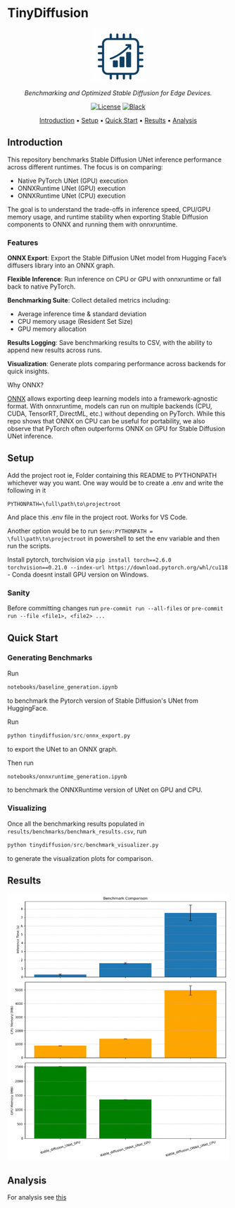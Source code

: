 # TinyDiffusion

<div align="center">
  <img src="tinydiffusion_icon.png" alt="tinydiffusion" width="120" height="120">

  <p><em>Benchmarking and Optimized Stable Diffusion for Edge Devices.</em></p>

  <p>
    <a href="https://github.com/DivyenduDutta/TinyDiffusion/blob/master/LICENSE"><img src="https://img.shields.io/github/license/DivyenduDutta/TinyDiffusion?style=flat-square" alt="License"></a>
    <a href="https://github.com/ambv/black"><img src="https://img.shields.io/badge/code%20style-black-000000.svg" alt="Black"></a>
  </p>

  <p>
    <a href="#introduction">Introduction</a> •
    <a href="#setup">Setup</a> •
    <a href="#quick-start">Quick Start</a> •
    <a href="#results">Results</a> •
    <a href="#analysis">Analysis</a>
  </p>
</div>

## Introduction

This repository benchmarks Stable Diffusion UNet inference performance across different runtimes. The focus is on comparing:

- Native PyTorch UNet (GPU) execution
- ONNXRuntime UNet (GPU) execution
- ONNXRuntime UNet (CPU) execution

The goal is to understand the trade-offs in inference speed, CPU/GPU memory usage, and runtime stability when exporting Stable Diffusion components to ONNX and running them with onnxruntime.

### Features

**ONNX Export**: Export the Stable Diffusion UNet model from Hugging Face’s diffusers library into an ONNX graph.

**Flexible Inference**: Run inference on CPU or GPU with onnxruntime or fall back to native PyTorch.

**Benchmarking Suite**: Collect detailed metrics including:
- Average inference time & standard deviation
- CPU memory usage (Resident Set Size)
- GPU memory allocation

**Results Logging**: Save benchmarking results to CSV, with the ability to append new results across runs.

**Visualization**: Generate plots comparing performance across backends for quick insights.

Why ONNX?

[ONNX](https://onnx.ai/) allows exporting deep learning models into a framework-agnostic format. With onnxruntime, models can run on multiple backends (CPU, CUDA, TensorRT, DirectML, etc.) without depending on PyTorch. While this repo shows that ONNX on CPU can be useful for portability, we also observe that PyTorch often outperforms ONNX on GPU for Stable Diffusion UNet inference.

## Setup

Add the project root ie, Folder containing this README to PYTHONPATH whichever way you want. One way would be to create a .env and write the following in it
```
PYTHONPATH=\full\path\to\projectroot
```
And place this .env file in the project root. Works for VS Code.

Another option would be to run `$env:PYTHONPATH = \full\path\to\projectroot` in powershell to set the env variable and then run the scripts.

Install pytorch, torchvision via `pip install torch==2.6.0 torchvision==0.21.0 --index-url https://download.pytorch.org/whl/cu118` - Conda doesnt install GPU version on Windows.

### Sanity

Before committing changes run `pre-commit run --all-files` or `pre-commit run --file <file1>, <file2> ...`
## Quick Start

### Generating Benchmarks

Run
```bash
notebooks/baseline_generation.ipynb
```
to benchmark the Pytorch version of Stable Diffusion's UNet from HuggingFace.


Run
```python
python tinydiffusion/src/onnx_export.py
```
to export the UNet to an ONNX graph.


Then run
```bash
notebooks/onnxruntime_generation.ipynb
```
to benchmark the ONNXRuntime version of UNet on GPU and CPU.

### Visualizing

Once all the benchmarking results populated in `results/benchmarks/benchmark_results.csv`, run
```python
python tinydiffusion/src/benchmark_visualizer.py
```
to generate the visualization plots for comparison.

## Results

<img src="https://github.com/DivyenduDutta/TinyDiffusion/blob/master/results/benchmarks/benchmark_comparison.png" alt="Results">

## Analysis

For analysis see [this](https://github.com/DivyenduDutta/TinyDiffusion/blob/master/Analysis.md)
